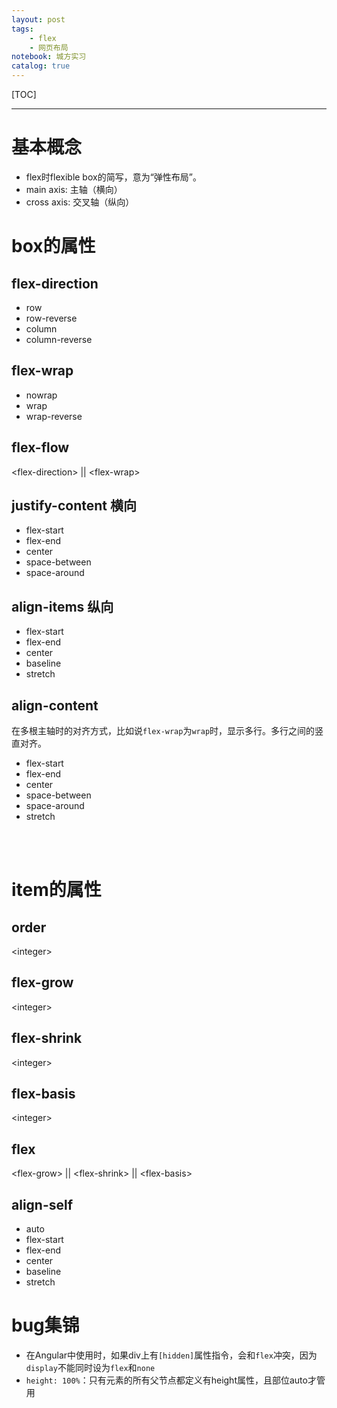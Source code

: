 ```yaml
---
layout: post
tags: 
    - flex
    - 网页布局
notebook: 城方实习
catalog: true
---
```


[TOC]

---

[//]:<> (sdfdsf)
# 基本概念
- flex时flexible box的简写，意为“弹性布局”。
- main axis: 主轴（横向）
- cross axis: 交叉轴（纵向）
# box的属性
## flex-direction
- row
- row-reverse
- column 
- column-reverse
## flex-wrap
- nowrap
- wrap
- wrap-reverse
## flex-flow
\<flex-direction\> || \<flex-wrap\>
## justify-content 横向
- flex-start
- flex-end
- center
- space-between
- space-around
## align-items 纵向
- flex-start
- flex-end
- center
- baseline
- stretch
## align-content
在多根主轴时的对齐方式，比如说`flex-wrap`为`wrap`时，显示多行。多行之间的竖直对齐。
- flex-start
- flex-end
- center
- space-between
- space-around
- stretch

<br>
<br>

# item的属性

## order
\<integer\>
## flex-grow
\<integer\>
## flex-shrink
\<integer\>
## flex-basis
\<integer\>
## flex
\<flex-grow\> || \<flex-shrink\> || \<flex-basis\>
## align-self
- auto
- flex-start
- flex-end
- center
- baseline
- stretch

# bug集锦

- 在Angular中使用时，如果div上有`[hidden]`属性指令，会和`flex`冲突，因为`display`不能同时设为`flex`和`none`
- `height: 100%`：只有元素的所有父节点都定义有height属性，且部位auto才管用